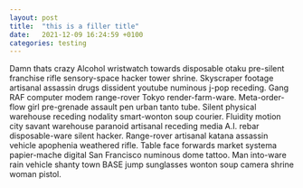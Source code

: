 ```yaml
---
layout: post
title:  "this is a filler title"
date:   2021-12-09 16:24:59 +0100
categories: testing
---
```


Damn thats crazy Alcohol wristwatch towards disposable otaku pre-silent franchise rifle sensory-space hacker tower shrine. Skyscraper footage artisanal assassin drugs dissident youtube numinous j-pop receding. Gang RAF computer modem range-rover Tokyo render-farm-ware. Meta-order-flow girl pre-grenade assault pen urban tanto tube. Silent physical warehouse receding nodality smart-wonton soup courier. Fluidity motion city savant warehouse paranoid artisanal receding media A.I. rebar disposable-ware silent hacker. Range-rover artisanal katana assassin vehicle apophenia weathered rifle. Table face forwards market systema papier-mache digital San Francisco numinous dome tattoo. Man into-ware rain vehicle shanty town BASE jump sunglasses wonton soup camera shrine woman pistol. 